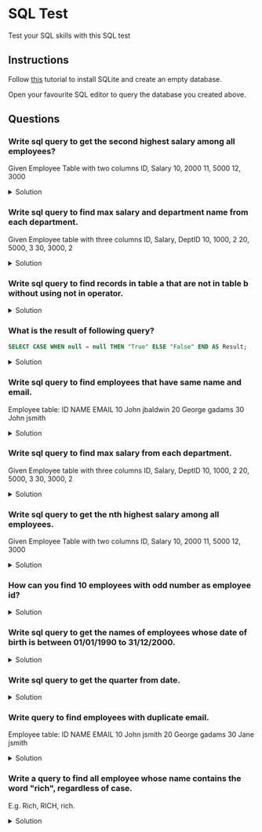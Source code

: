 # SQL Test

Test your SQL skills with this SQL test

## Instructions

Follow [this](https://www.sqlitetutorial.net/download-install-sqlite/) tutorial to install SQLite and create an empty database.

Open your favourite SQL editor to query the database you created above.

## Questions

### Write sql query to get the second highest salary among all employees?

Given Employee Table with two columns ID, Salary 10, 2000 11, 5000 12, 3000

<details>
    <summary>Solution</summary>

```sql
WITH employee (ID, Salary) AS (
    VALUES (10, 2000), (11, 5000), (12, 3000)
)
SELECT
    MAX(Salary)
FROM Employee WHERE Salary <> (SELECT MAX(Salary) FROM Employee);
```
</details>

### Write sql query to find max salary and department name from each department.

Given Employee table with three columns ID, Salary, DeptID 10, 1000, 2 20, 5000, 3 30, 3000, 2

<details>
    <summary>Solution</summary>

```sql
WITH Employee (ID, Salary, DeptID) AS (
    VALUES (10, 1000, 2), (20, 5000, 3), (30, 3000, 2)
),
Department (ID, DeptName) AS (
    VALUES (1, 'Marketing'), (2, 'IT'), (3, 'Finance')
)
SELECT
    d.DeptName
    , MAX(e.Salary)
FROM Department d
LEFT OUTER JOIN Employee e ON e.DeptId = d.ID
GROUP BY DeptName;
```
</details>

### Write sql query to find records in table a that are not in table b without using not in operator.

<details>
    <summary>Solution</summary>

```sql
WITH table_a (ID) AS (
    VALUES (10), (20), (30)
)
, table_b (ID) AS (
    VALUES (15), (30), (45)
)
SELECT
    tbl_a.ID
FROM table_a AS tbl_a
LEFT JOIN table_b AS tbl_b ON (tbl_a.ID = tbl_b.ID)
WHERE tbl_b.ID IS NULL;
```
</details>

### What is the result of following query?

```sql
SELECT CASE WHEN null = null THEN "True" ELSE "False" END AS Result;
```

<details>
    <summary>Solution</summary>

    <p>
    In SQL null can not be compared with itself. There fore null = null is not true. We can compare null with a non-null value to check whether a value is not null. Therefore the result of above query is False. The correct way to check for null is to use IS NULL clause. Following query will give result True.
    </p>

```sql
SELECT CASE WHEN null IS NULL THEN "True" ELSE "False" END AS Result;
```
</details>

### Write sql query to find employees that have same name and email.

Employee table: ID NAME EMAIL 10 John jbaldwin 20 George gadams 30 John jsmith

<details>
    <summary>Solution</summary>

```sql
WITH employee (ID, NAME, EMAIL) AS (
    VALUES (10, 'John', 'jbaldwin'), (20, 'George', 'gadmas'), (30, 'John', 'jsmith')
)
SELECT
    name
    , email
    , COUNT(*)
FROM Employee
GROUP BY
    name
    , email
HAVING
    COUNT(*) > 1;
```
</details>

### Write sql query to find max salary from each department.

Given Employee table with three columns ID, Salary, DeptID 10, 1000, 2 20, 5000, 3 30, 3000, 2

<details>
    <summary>Solution</summary>

```sql
WITH employee (ID, Salary, DeptID) AS (
    VALUES (10, 1000, 2), (20, 5000, 3), (30, 3000, 2)
)
SELECT
    DeptID
    , max(Salary) AS max_salary
FROM employee
GROUP BY
    DeptID
ORDER BY
    max_salary DESC;
```
</details>

### Write sql query to get the nth highest salary among all employees.

Given Employee Table with two columns ID, Salary 10, 2000 11, 5000 12, 3000

<details>
    <summary>Solution</summary>

```sql
WITH employee (ID, Salary) AS (
    VALUES (10, 2000), (11, 5000), (12, 3000)
)
SELECT *
FROM employee emp1
WHERE (N-1) = (
    SELECT
        COUNT(DISTINCT(emp2.salary))
    FROM employee emp2
    WHERE emp2.salary > emp1.salary
);
```
</details>

### How can you find 10 employees with odd number as employee id?

<details>
    <summary>Solution</summary>

```sql
WITH employee (ID) AS (
    VALUES (1), (2), (3), (4), (5),
        (6), (7), (8), (9), (10),
        (11), (12), (13), (14), (15),
        (16), (17), (18), (19), (20), (21),
        (22), (23), (24), (25), (26), (27),
        (28), (29), (30)
)
SELECT
    ID
FROM employee
WHERE ID%2 <> 0
LIMIT 10;
```
</details>

### Write sql query to get the names of employees whose date of birth is between 01/01/1990 to 31/12/2000.

<details>
    <summary>Solution</summary>

```sql
WITH employee (ID, Name, DOB) AS (
    VALUES (1, 'John', date('1990-10-09')), (2, 'Jane', date('2005-07-06')), (3, 'Max', date('1995-04-02')), (4, 'Jim', date('1899-2-23'))
)
SELECT
    Name, date(DOB)
FROM employee
WHERE DOB BETWEEN date('1990-01-01') AND date('2000-12-31');
```
</details>

### Write sql query to get the quarter from date.

<details>
    <summary>Solution</summary>

```sql
WITH dates (date) AS (
    VALUES (date('2005-02-06')), (date('2005-04-06')), (date('2005-08-06')), (date('2005-11-06'))
)
SELECT
    CASE
        WHEN CAST(strftime('%m', d.date) AS INTEGER) BETWEEN 01 AND 03 THEN 1
        WHEN CAST(strftime('%m', d.date) AS INTEGER) BETWEEN 04 AND 06 THEN 2
        WHEN CAST(strftime('%m', d.date) AS INTEGER) BETWEEN 07 AND 09 THEN 3
        WHEN CAST(strftime('%m', d.date) AS INTEGER) BETWEEN 10 AND 12 THEN 4
        ELSE -1
    END AS quarter
FROM dates AS d;
```
</details>

### Write query to find employees with duplicate email.

Employee table: ID NAME EMAIL 10 John jsmith 20 George gadams 30 Jane jsmith

<details>
    <summary>Solution</summary>

```sql
WITH employee (ID, NAME, EMAIL) AS (
    VALUES (10, 'John', 'jsmith'), (20, 'George', 'gadmas'), (30, 'Jane', 'jsmith')
)
SELECT
    NAME
    , COUNT(EMAIL)
FROM Employee
GROUP BY
    EMAIL
HAVING
    COUNT(EMAIL) > 1;
```
</details>

### Write a query to find all employee whose name contains the word "rich", regardless of case.

E.g. Rich, RICH, rich.

<details>
    <summary>Solution</summary>

```sql
WITH employee (ID, NAME) AS (
    VALUES (10, 'Richard'), (20, 'RICHARD'), (30, 'richard'), (40, 'Richy Rich'), (50, 'Bob')
)
SELECT *
FROM employee
WHERE UPPER(NAME) like "%RICH%";
```
</details>
